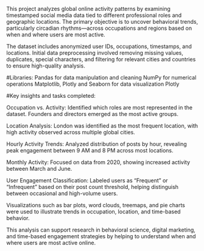 This project analyzes global online activity patterns by examining timestamped social media data tied to different professional roles and geographic locations. The primary objective is to uncover behavioral trends, particularly circadian rhythms—across occupations and regions based on when and where users are most active.

The dataset includes anonymized user IDs, occupations, timestamps, and locations. Initial data preprocessing involved removing missing values, duplicates, special characters, and filtering for relevant cities and countries to ensure high-quality analysis.

#Libraries:
Pandas for data manipulation and cleaning
NumPy for numerical operations
Matplotlib, Plotly and Seaborn for data visualization Plotly 

#Key insights and tasks completed:

Occupation vs. Activity: Identified which roles are most represented in the dataset. Founders and directors emerged as the most active groups.

Location Analysis: London was identified as the most frequent location, with high activity observed across multiple global cities.

Hourly Activity Trends: Analyzed distribution of posts by hour, revealing peak engagement between 9 AM and 8 PM across most locations.

Monthly Activity: Focused on data from 2020, showing increased activity between March and June.

User Engagement Classification: Labeled users as “Frequent” or “Infrequent” based on their post count threshold, helping distinguish between occasional and high-volume users.

Visualizations such as bar plots, word clouds, treemaps, and pie charts were used to illustrate trends in occupation, location, and time-based behavior.

This analysis can support research in behavioral science, digital marketing, and time-based engagement strategies by helping to understand when and where users are most active online.
